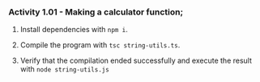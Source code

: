 ### Activity 1.01 - Making a calculator function;

1. Install dependencies with `npm i`.

2. Compile the program with `tsc string-utils.ts`.

3. Verify that the compilation ended successfully and execute the result with `node string-utils.js`
